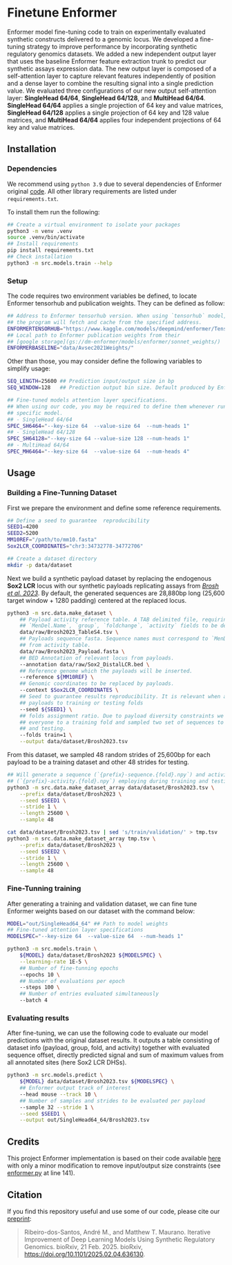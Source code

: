 # Finetune Enformer

Enformer model fine-tuning code to train on experimentally evaluated synthetic constructs delivered to a genomic locus.
We developed a fine-tuning strategy to improve performance by incorporating synthetic regulatory genomics datasets. We added a new independent output layer that uses the baseline Enformer feature extraction trunk to predict our synthetic assays expression data. The new output layer is composed of a self-attention layer to capture relevant features independently of position and a dense layer to combine the resulting signal into a single prediction value. We evaluated three configurations of our new output self-attention layer: **SingleHead 64/64**, **SingleHead 64/128**, and **MultiHead 64/64**. **SingleHead 64/64** applies a single projection of 64 key and value matrices, **SingleHead 64/128** applies a single projection of 64 key and 128 value matrices, and **MultiHead 64/64** applies four independent projections of 64 key and value matrices.

## Installation

### Dependencies

We recommend using `python 3.9` due to several dependencies of Enformer original [code](https://github.com/google-deepmind/deepmind-research/tree/master/enformer).
All other library requirements are listed under `requirements.txt`.

To install them run the following:

```bash
## Create a virtual environment to isolate your packages
python3 -m venv .venv
source .venv/bin/activate
## Install requirements
pip install requirements.txt
## Check installation
python3 -m src.models.train --help
```

### Setup

The code requires two environment variables be defined, to locate Enformer
tensorhub and publication weights. They can be defined as follow:

```bash
## Address to Enformer tensorhub version. When using `tensorhub` model,
## the program will fetch and cache from the specified address.
ENFORMERTENSORHUB="https://www.kaggle.com/models/deepmind/enformer/TensorFlow2/enformer/1"
## Local path to Enformer publication weights from their
## [google storage](gs://dm-enformer/models/enformer/sonnet_weights/)
ENFORMERBASELINE="data/Avsec2021Weights/"
```

Other than those, you may consider define the following variables to simplify
usage:

```bash
SEQ_LENGTH=25600 ## Prediction input/output size in bp
SEQ_WINDOW=128   ## Prediction output bin size. Default produced by Enformer architecture

## Fine-tuned models attention layer specifications.
## When using our code, you may be required to define them whenever running a
## specific model.
## - SingleHead 64/64
SPEC_SH6464="--key-size 64  --value-size 64  --num-heads 1"
## - SingleHead 64/128
SPEC_SH64128="--key-size 64 --value-size 128 --num-heads 1"
## - MultiHead 64/64
SPEC_MH6464="--key-size 64  --value-size 64  --num-heads 4"
```

## Usage

### Building a Fine-Tunning Dataset

First we prepare the environment and define some reference requirements.

```bash
## Define a seed to guarantee  reproducibility
SEED1=4200
SEED2=5200
MM10REF="/path/to/mm10.fasta"
Sox2LCR_COORDINATES="chr3:34732778-34772706"

## Create a dataset directory
mkdir -p data/dataset
```

Next we build a synthetic payload dataset by replacing the endogenous **Sox2 LCR** locus with our synthetic payloads replicating assays from [_Brosh et al. 2023_](https://www.cell.com/molecular-cell/fulltext/S1097-2765(23)00154-5).
By default, the generated sequences are 28,880bp long (25,600 target window +
1280 padding) centered at the replaced locus.

```bash
python3 -m src.data.make_dataset \
    ## Payload activity reference table. A TAB delimited file, requiring 
    ## `MenDel.Name`, `group`, `foldchange`, `activity` fields to be defined.
    data/raw/Brosh2023_TableS4.tsv \
    ## Payloads sequence fasta. Sequence names must correspond to `MenDel.Name`
    ## from activity table.
    data/raw/Brosh2023_Payload.fasta \
    ## BED Annotation of relevant locus from payloads.
    --annotation data/raw/Sox2_DistalLCR.bed \
    ## Reference genome which the payloads will be inserted.
    --reference ${MM10REF} \
    ## Genomic coordinates to be replaced by payloads.
    --context $Sox2LCR_COORDINATES \
    ## Seed to guarantee results reproducibility. It is relevant when assigning
    ## payloads to training or testing folds
    --seed ${SEED1} \
    ## folds assignment ratio. Due to payload diversity constraints we assigned
    ## everyone to a training fold and sampled two set of sequences to training
    ## and testing.
    --folds train=1 \
    --output data/dataset/Brosh2023.tsv
```

From this dataset, we sampled 48 random strides of 25,600bp for each payload to
be a training dataset and other 48 strides for testing.

```bash
## Will generate a sequence (`{prefix}-sequence.{fold}.npy`) and activity
## (`{prefix}-activity.{fold}.npy`) employing during training and testing.
python3 -m src.data.make_dataset_array data/dataset/Brosh2023.tsv \
    --prefix data/dataset/Brosh2023 \
    --seed $SEED1 \
    --stride 1 \
    --length 25600 \
    --sample 48

cat data/dataset/Brosh2023.tsv | sed 's/train/validation/' > tmp.tsv
python3 -m src.data.make_dataset_array tmp.tsv \
    --prefix data/dataset/Brosh2023 \
    --seed $SEED2 \
    --stride 1 \
    --length 25600 \
    --sample 48
```

### Fine-Tunning training

After generating a training and validation dataset, we can fine tune Enformer
weights based on our dataset with the command below:

```bash
MODEL="out/SingleHead64_64" ## Path to model weights
## Fine-tuned attention layer specifications
MODELSPEC="--key-size 64  --value-size 64  --num-heads 1"

python3 -m src.models.train \
    ${MODEL} data/dataset/Brosh2023 ${MODELSPEC} \
    --learning-rate 1E-5 \
    ## Number of fine-tunning epochs
    --epochs 10 \
    ## Number of evaluations per epoch
    --steps 100 \
    ## Number of entries evaluated simultaneously
    --batch 4
```

### Evaluating results

After fine-tuning, we can use the following code to evaluate our model predictions with the original dataset results.
It outputs a table consisting of dataset info (payload, group, fold, and activity) together with evaluated sequence offset, directly predicted signal and sum of maximum values from all annotated sites (here Sox2 LCR DHSs).

```bash
python3 -m src.models.predict \
    ${MODEL} data/dataset/Brosh2023.tsv ${MODELSPEC} \
    ## Enformer output track of interest
    --head mouse --track 10 \
    ## Number of samples and strides to be evaluated per payload
    --sample 32 --stride 1 \
    --seed $SEED1 \
    --output out/SingleHead64_64/Brosh2023.tsv
```

## Credits

This project Enformer implementation is based on their code available
[here](https://github.com/google-deepmind/deepmind-research/tree/master/enformer)
with only a minor modification to remove input/output size constraints (see
[enformer.py](src/models/enformer.py) at line 141).

## Citation

If you find this repository useful and use some of our code, please cite our
[preprint](https://www.biorxiv.org/content/10.1101/2025.02.04.636130v2):

> Ribeiro-dos-Santos, André M., and Matthew T. Maurano. Iterative Improvement
> of Deep Learning Models Using Synthetic Regulatory Genomics.
> bioRxiv, 21 Feb. 2025. bioRxiv, https://doi.org/10.1101/2025.02.04.636130.